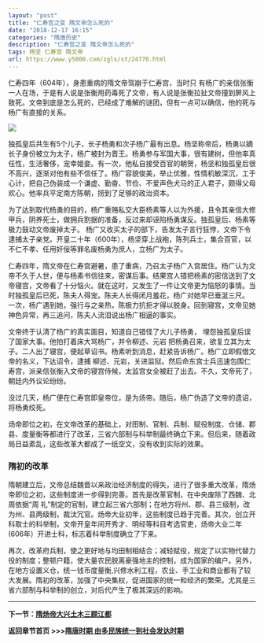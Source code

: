 ```yaml
---
layout: "post"
title: "仁寿宫之变 隋文帝怎么死的"
date: "2018-12-17 16:15"
categories: "隋唐历史"
description: "仁寿宫之变 隋文帝怎么死的"
tags: 杨坚 仁寿宫 隋文帝
url: https://www.y5000.com/zgls/st/24770.html
---
```






仁寿四年（604年），身患重病的隋文帝驾崩于仁寿宫，当时只
有杨广的亲信张衡一人在场，于是有人说是张衡用药毒死了文帝，有人说是张衡拉扯文帝撞到屏风上致死。文帝到底是怎么死的，已经成了难解的谜团，但有一点可以确信，他的死与杨广有直接的关系。

![](https://img.y5000.com/uploads/allimg/170808/8-1FPQ35K5536.jpg)

独孤皇后共生有5个儿子，长子杨勇和次子杨广最有出息。杨坚称帝后，杨勇以嫡长子身份被立为太子，杨广被封为晋王。杨勇参与军国大事，很有建树，但他率真任性，生活奢侈，宠幸姬妾。有一次，他私自接受百官的朝贺，杨坚和独孤皇后很不高兴，逐渐对他有些不信任了。杨广容貌俊美，举止优雅，性情机敏深沉，工于心计，把自己伪装成一个谦虚、勤奋、节俭、不爱声色犬马的正人君子，颇得父母欢心。他率兵平定南方陈朝，捞到了足够的政治资本。

为了达到取代杨勇的目的，杨广重赂私交大臣杨素等人以为外援，且令其亲信大修甲兵，阴养死士，做拥兵割据的准备，反过来却诬陷杨勇谋反。独孤皇后、杨素等极力鼓动文帝废掉太子。
杨广又收买太子的部下，告发太子言行狂悖，文帝下令逮捕太子亲党。开皇二十年（600年），杨坚穿上战袍，陈列兵士，集合百官，以不仁不孝、任用奸佞等罪名废杨勇为庶人，立杨广为太子。

仁寿四年，隋文帝在仁寿宫避暑，患了重病，乃召太子杨广入宫居住。杨广认为文帝不久于人世，便与杨素书信往来，密谋后事。结果宫人错把杨素的密信送到了文帝寝宫，文帝看了十分恼火。就在这时，又发生了一件让文帝更为恼怒的事情。当时独孤皇后已死，陈夫人得宠。陈夫人长得闭月羞花，杨广对她早已垂涎三尺。
一次，杨广遇到她，强行与之亲热，陈极力抗拒才得以脱身。回到寝宫，文帝见她神色异常，再三追问，陈夫人流泪说出杨广相逼的事实。

文帝终于认清了杨广的真实面目，知道自己错怪了大儿子杨勇， 埋怨独孤皇后误了国家大事。他拍打着床大骂杨广，并令柳述、元岩
把杨勇召来，欲复立其为太子。二人出了寝宫，便起草诏书。杨素听到消息，赶紧告诉杨广。杨广立即假借文帝的名义，下达诏令，逮捕
柳述、元岩，关进监狱。然后命东宫士兵迅速包围仁寿宫，派亲信张衡入文帝的寝宫侍候，太监宫女全被赶了出去。不久，文帝死了，朝廷内外议论纷纷。

没过几天，杨广便在仁寿宫即皇帝位，是为炀帝。随后，杨广伪造了文帝的遗诏，将杨勇绞死。

炀帝即位之初，在文帝改革的基础上，对田制、官制、兵制、赋役制度、仓储、郡县、度量衡等都进行了改革，三省六部制与科举制最终确立下来。但后来，随着政局日益紊乱，这些改革大都成了一纸空文，没有收到实际的效果。

###  隋初的改革

隋朝建立后，文帝总结魏晋以来政治经济制度的得失，进行了很多重大改革，隋炀帝即位之初，这些制度进一步得到完善。首先是改革官制，在中央废除了西魏、北周依据“周
礼”制定的官制，建立起三省六部制；在地方将州、郡、县三级制，改为州、县两级制，裁汰冗官。炀帝大业初年，这些制度已趋于完善。其次，创立开科取士的科举制，文帝开皇年间开秀才、明经等科目考选官吏，炀帝大业二年(606年）开进士科，标志着科举制度确立了下来。

再次，改革府兵制，使之更好地与均田制相结合；减轻赋役，规定了以实物代替力役的制度；整顿户籍，使大量农民脱离豪强地主的控制，成为国家的编户。另外，在地方设置义仓，统一钱币度量衡,兴修水利工程，农业、手工业和商业都有了较大发展。隋初的改革，加强了中央集权，促进国家的统一和经济的繁荣。尤其是三省六部制与科举制的创立，对后代产生了极其深远的影响。

* * *

**下一节：[隋炀帝大兴土木三顾江都](https://www.y5000.com/zgls/st/24772.html)**

**返回章节首页 >>>[隋唐时期 由多民族统一到社会发达时期](https://www.y5000.com/zgls/st/24926.html)**

